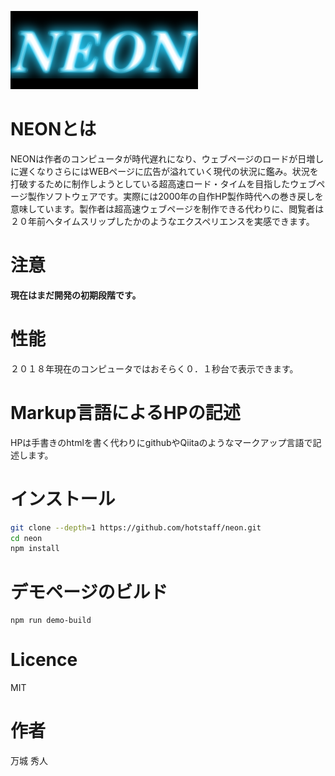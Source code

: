 ![NEON LOGO](https://github.com/hotstaff/neon/blob/master/demo/neon.png)

# NEONとは
NEONは作者のコンピュータが時代遅れになり、ウェブページのロードが日増しに遅くなりさらにはWEBページに広告が溢れていく現代の状況に鑑み。状況を打破するために制作しようとしている超高速ロード・タイムを目指したウェブページ製作ソフトウェアです。実際には2000年の自作HP製作時代への巻き戻しを意味しています。製作者は超高速ウェブページを制作できる代わりに、閲覧者は２０年前へタイムスリップしたかのようなエクスペリエンスを実感できます。

# 注意
**現在はまだ開発の初期段階です。**

# 性能
２０１８年現在のコンピュータではおそらく０．１秒台で表示できます。

# Markup言語によるHPの記述
HPは手書きのhtmlを書く代わりにgithubやQiitaのようなマークアップ言語で記述します。

# インストール

```bash
git clone --depth=1 https://github.com/hotstaff/neon.git
cd neon
npm install
```

# デモページのビルド

```
npm run demo-build
```

# Licence
MIT

# 作者
万城 秀人
